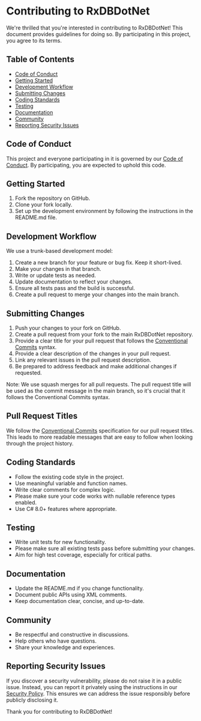 # Contributing to RxDBDotNet

We're thrilled that you're interested in contributing to RxDBDotNet! This document provides guidelines for doing so. By participating in this project, you agree to its terms.

## Table of Contents

- [Code of Conduct](#code-of-conduct)
- [Getting Started](#getting-started)
- [Development Workflow](#development-workflow)
- [Submitting Changes](#submitting-changes)
- [Coding Standards](#coding-standards)
- [Testing](#testing)
- [Documentation](#documentation)
- [Community](#community)
- [Reporting Security Issues](#reporting-security-issues)

## Code of Conduct

This project and everyone participating in it is governed by our [Code of Conduct](CODE_OF_CONDUCT.md). By participating, you are expected to uphold this code.

## Getting Started

1. Fork the repository on GitHub.
2. Clone your fork locally.
3. Set up the development environment by following the instructions in the README.md file.

## Development Workflow

We use a trunk-based development model:

1. Create a new branch for your feature or bug fix. Keep it short-lived.
2. Make your changes in that branch.
3. Write or update tests as needed.
4. Update documentation to reflect your changes.
5. Ensure all tests pass and the build is successful.
6. Create a pull request to merge your changes into the main branch.

## Submitting Changes

1. Push your changes to your fork on GitHub.
2. Create a pull request from your fork to the main RxDBDotNet repository.
3. Provide a clear title for your pull request that follows the [Conventional Commits](https://www.conventionalcommits.org/) syntax.
4. Provide a clear description of the changes in your pull request.
5. Link any relevant issues in the pull request description.
6. Be prepared to address feedback and make additional changes if requested.

Note: We use squash merges for all pull requests. The pull request title will be used as the commit message in the main branch, so it's crucial that it follows the Conventional Commits syntax.

## Pull Request Titles

We follow the [Conventional Commits](https://www.conventionalcommits.org/) specification for our pull request titles. This leads to more readable messages that are easy to follow when looking through the project history.

## Coding Standards

- Follow the existing code style in the project.
- Use meaningful variable and function names.
- Write clear comments for complex logic.
- Please make sure your code works with nullable reference types enabled.
- Use C# 8.0+ features where appropriate.

## Testing

- Write unit tests for new functionality.
- Please make sure all existing tests pass before submitting your changes.
- Aim for high test coverage, especially for critical paths.

## Documentation

- Update the README.md if you change functionality.
- Document public APIs using XML comments.
- Keep documentation clear, concise, and up-to-date.

## Community

- Be respectful and constructive in discussions.
- Help others who have questions.
- Share your knowledge and experiences.

## Reporting Security Issues

If you discover a security vulnerability, please do not raise it in a public issue. Instead, you can report it privately using the instructions in our [Security Policy](./SECURITY.md). This ensures we can address the issue responsibly before publicly disclosing it.

Thank you for contributing to RxDBDotNet!
